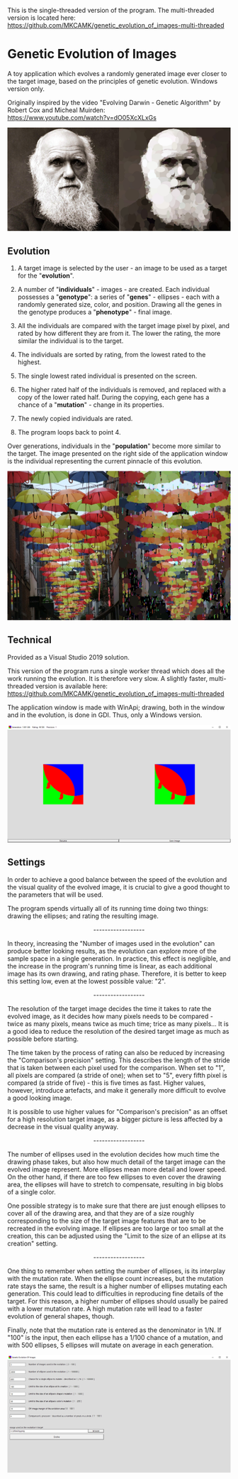 This is the single-threaded version of the program. The multi-threaded version is located here:  
https://github.com/MKCAMK/genetic_evolution_of_images-multi-threaded

# Genetic Evolution of Images

A toy application which evolves a randomly generated image ever closer to the target image, based on the principles of genetic evolution. Windows version only.

Originally inspired by the video "Evolving Darwin - Genetic Algorithm" by Robert Cox and Micheal Muirden:  
https://www.youtube.com/watch?v=dO05XcXLxGs

![Darwin after 3 000 026 generations](./examples/Darwin_3000026generation.jpg)

## Evolution

1. A target image is selected by the user - an image to be used as a target for the "**evolution**".

2. A number of "**individuals**" - images - are created. Each individual possesses a "**genotype**": a series of "**genes**" - ellipses - each with a randomly generated size, color, and position. Drawing all the genes in the genotype produces a "**phenotype**" - final image.

3. All the individuals are compared with the target image pixel by pixel, and rated by how different they are from it. The lower the rating, the more similar the individual is to the target.

4. The individuals are sorted by rating, from the lowest rated to the highest.

5. The single lowest rated individual is presented on the screen.

6. The higher rated half of the individuals is removed, and replaced with a copy of the lower rated half. During the copying, each gene has a chance of a "**mutation**" - change in its properties.

7. The newly copied individuals are rated.

8. The program loops back to point 4.

Over generations, individuals in the "**population**" become more similar to the target. The image presented on the right side of the application window is the individual representing the current pinnacle of this evolution.

![Umbrellas on Rue Haute Marcelle in Belgium after 5 026 304 generations](./examples/Belgium-Rue_Haute_Marcelle_5026304generation.jpg)

## Technical

Provided as a Visual Studio 2019 solution.

This version of the program runs a single worker thread which does all the work running the evolution. It is therefore very slow. A slightly faster, multi-threaded version is available here:  
https://github.com/MKCAMK/genetic_evolution_of_images-multi-threaded

The application window is made with WinApi; drawing, both in the window and in the evolution, is done in GDI. Thus, only a Windows version.

![Main application window running an evolution](./examples/Darwin's_fish_5801386generation.png)

## Settings

In order to achieve a good balance between the speed of the evolution and the visual quality of the evolved image, it is crucial to give a good thought to the parameters that will be used.

The program spends virtually all of its running time doing two things: drawing the ellipses; and rating the resulting image.

<p align="center">------------------</p>

In theory, increasing the "Number of images used in the evolution" can produce better looking results, as the evolution can explore more of the sample space in a single generation. In practice, this effect is negligible, and the increase in the program's running time is linear, as each additional image has its own drawing, and rating phase. Therefore, it is better to keep this setting low, even at the lowest possible value: "2".

<p align="center">------------------</p>

The resolution of the target image decides the time it takes to rate the evolved image, as it decides how many pixels needs to be compared - twice as many pixels, means twice as much time; trice as many pixels... It is a good idea to reduce the resolution of the desired target image as much as possible before starting.

The time taken by the process of rating can also be reduced by increasing the "Comparison's precision" setting. This describes the length of the stride that is taken between each pixel used for the comparison. When set to "1", all pixels are compared (a stride of one); when set to "5", every fifth pixel is compared (a stride of five) - this is five times as fast. Higher values, however, introduce artefacts, and make it generally more difficult to evolve a good looking image.

It is possible to use higher values for "Comparison's precision" as an offset for a high resolution target image, as a bigger picture is less affected by a decrease in the visual quality anyway.

<p align="center">------------------</p>

The number of ellipses used in the evolution decides how much time the drawing phase takes, but also how much detail of the target image can the evolved image represent. More ellipses mean more detail and lower speed. On the other hand, if there are too few ellipses to even cover the drawing area, the ellipses will have to stretch to compensate, resulting in big blobs of a single color.

One possible strategy is to make sure that there are just enough ellipses to cover all of the drawing area, and that they are of a size roughly corresponding to the size of the target image features that are to be recreated in the evolving image. If ellipses are too large or too small at the creation, this can be adjusted using the "Limit to the size of an ellipse at its creation" setting.

<p align="center">------------------</p>

One thing to remember when setting the number of ellipses, is its interplay with the mutation rate. When the ellipse count increases, but the mutation rate stays the same, the result is a higher number of ellipses mutating each generation. This could lead to difficulties in reproducing fine details of the target. For this reason, a higher number of ellipses should usually be paired with a lower mutation rate. A high mutation rate will lead to a faster evolution of general shapes, though.

Finally, note that the mutation rate is entered as the denominator in 1/N. If "100" is the input, then each ellipse has a 1/100 chance of a mutation, and with 500 ellipses, 5 ellipses will mutate on average in each generation.

![Main application window with the settings](./examples/settings.png)
